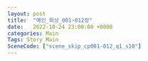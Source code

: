 ```yaml
---
layout: post
title:  "메인_회상_001~012장"
date:   2022-10-24 23:00:00 +0000
categories: Main
Tags: Story Main
SceneCode: ["scene_skip_cp001-012_q1_s10"]
---
```

